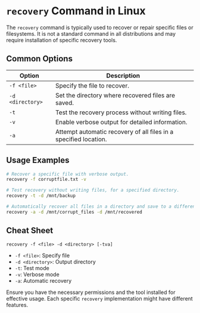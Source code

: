 # `recovery` Command in Linux

The `recovery` command is typically used to recover or repair specific files or filesystems. It is not a standard command in all distributions and may require installation of specific recovery tools.

## Common Options

| Option          | Description                                    |
|-----------------|------------------------------------------------|
| `-f <file>`     | Specify the file to recover.                   |
| `-d <directory>`| Set the directory where recovered files are saved. |
| `-t`            | Test the recovery process without writing files. |
| `-v`            | Enable verbose output for detailed information. |
| `-a`            | Attempt automatic recovery of all files in a specified location. |

## Usage Examples

```bash
# Recover a specific file with verbose output.
recovery -f corruptfile.txt -v

# Test recovery without writing files, for a specified directory.
recovery -t -d /mnt/backup

# Automatically recover all files in a directory and save to a different location.
recovery -a -d /mnt/corrupt_files -d /mnt/recovered
```

## Cheat Sheet

```plaintext
recovery -f <file> -d <directory> [-tva]
```

- `-f <file>`: Specify file
- `-d <directory>`: Output directory
- `-t`: Test mode
- `-v`: Verbose mode
- `-a`: Automatic recovery

Ensure you have the necessary permissions and the tool installed for effective usage. Each specific `recovery` implementation might have different features.

